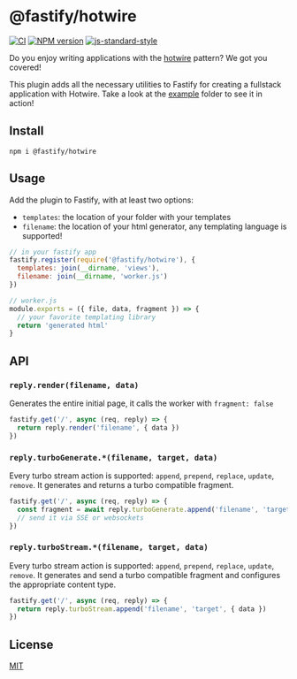 # @fastify/hotwire

[![CI](https://github.com/fastify/fastify-hotwire/actions/workflows/ci.yml/badge.svg)](https://github.com/fastify/fastify-hotwire/actions/workflows/ci.yml)
[![NPM version](https://img.shields.io/npm/v/@fastify/hotwire.svg?style=flat)](https://www.npmjs.com/package/@fastify/hotwire)
[![js-standard-style](https://img.shields.io/badge/code%20style-standard-brightgreen.svg?style=flat)](https://standardjs.com/)

Do you enjoy writing applications with the [hotwire](http://hotwire.dev) pattern?
We got you covered!

This plugin adds all the necessary utilities to Fastify for creating a fullstack application
with Hotwire. Take a look at the [example](./example) folder to see it in action!

## Install

```
npm i @fastify/hotwire
```

## Usage

Add the plugin to Fastify, with at least two options:

- `templates`: the location of your folder with your templates
- `filename`: the location of your html generator, any templating language is supported!

```js
// in your fastify app
fastify.register(require('@fastify/hotwire'), {
  templates: join(__dirname, 'views'),
  filename: join(__dirname, 'worker.js')
})
```

```js
// worker.js
module.exports = ({ file, data, fragment }) => {
  // your favorite templating library
  return 'generated html'
}
```

## API

### `reply.render(filename, data)`

Generates the entire initial page, it calls the worker with `fragment: false`

```js
fastify.get('/', async (req, reply) => {
  return reply.render('filename', { data })
})
```

### `reply.turboGenerate.*(filename, target, data)`

Every turbo stream action is supported: `append`, `prepend`, `replace`, `update`, `remove`.
It generates and returns a turbo compatible fragment.

```js
fastify.get('/', async (req, reply) => {
  const fragment = await reply.turboGenerate.append('filename', 'target', { data })
  // send it via SSE or websockets
})
```

### `reply.turboStream.*(filename, target, data)`

Every turbo stream action is supported: `append`, `prepend`, `replace`, `update`, `remove`.
It generates and send a turbo compatible fragment and configures the appropriate content type.

```js
fastify.get('/', async (req, reply) => {
  return reply.turboStream.append('filename', 'target', { data })
})
```

## License

[MIT](./LICENSE)
